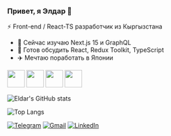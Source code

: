 ### Привет, я Элдар 👋  
⚡ Front-end / React-TS разработчик из Кыргызстана

- 🌱 Сейчас изучаю Next.js 15 и GraphQL  
- 💬 Готов обсудить React, Redux Toolkit, TypeScript  
- ✈️ Мечтаю поработать в Японии

<p>
  <!-- Иконки стека -->
  <img src="https://cdn.jsdelivr.net/gh/devicons/devicon/icons/react/react-original.svg" width="40"/>
  <img src="https://cdn.jsdelivr.net/gh/devicons/devicon/icons/typescript/typescript-original.svg" width="40"/>
  <img src="https://cdn.jsdelivr.net/gh/devicons/devicon/icons/javascript/javascript-original.svg" width="40"/>
  <img src="https://cdn.jsdelivr.net/gh/devicons/devicon/icons/nodejs/nodejs-original.svg" width="40"/>
</p>

<div>
  
  <!-- Вклад -->
![Eldar's GitHub stats](https://github-readme-stats.vercel.app/api?username=eruda7&show_icons=true&theme=radical)
  

<!-- Топ-языки -->
![Top Langs](https://github-readme-stats.vercel.app/api/top-langs/?username=eruda7&layout=compact&langs_count=8&theme=radical)
</div>




<p>
  <a href="https://t.me/eldar557"><img
    src="https://img.shields.io/badge/Telegram-26A5E4?style=for-the-badge&logo=telegram&logoColor=white"
    alt="Telegram"/></a>
  <a href="mailto:eldaremilbekov186@gmail.com"><img
    src="https://img.shields.io/badge/Gmail-D14836?style=for-the-badge&logo=gmail&logoColor=white"
    alt="Gmail"/></a>
  <a href="https://www.linkedin.com/in/eldar-emilbekov"><img
    src="https://img.shields.io/badge/LinkedIn-0077B5?style=for-the-badge&logo=linkedin&logoColor=white"
    alt="LinkedIn"/></a>
</p>
